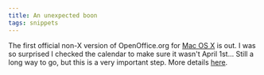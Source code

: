```yaml
---
title: An unexpected boon
tags: snippets
---
```


The first official non-X version of OpenOffice.org for [Mac OS X](http://www.wincent.com/knowledge-base/Mac%20OS%20X) is out. I was so surprised I checked the calendar to make sure it wasn't April 1st... Still a long way to go, but this is a very important step. More details [here](http://rss.slashdot.org/~r/Slashdot/slashdot/~3/122333015/article.pl).
